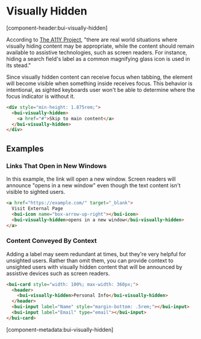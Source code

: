 # Visually Hidden

[component-header:bui-visually-hidden]

According to [The A11Y Project](https://www.a11yproject.com/posts/2013-01-11-how-to-hide-content/), "there are real world situations where visually hiding content may be appropriate, while the content should remain available to assistive technologies, such as screen readers. For instance, hiding a search field's label as a common magnifying glass icon is used in its stead."

Since visually hidden content can receive focus when tabbing, the element will become visible when something inside receives focus. This behavior is intentional, as sighted keyboards user won't be able to determine where the focus indicator is without it.

```html preview
<div style="min-height: 1.875rem;">
  <bui-visually-hidden>
    <a href="#">Skip to main content</a>
  </bui-visually-hidden>
</div>
```

## Examples

### Links That Open in New Windows

In this example, the link will open a new window. Screen readers will announce "opens in a new window" even though the text content isn't visible to sighted users.

```html preview
<a href="https://example.com/" target="_blank">
  Visit External Page
  <bui-icon name="box-arrow-up-right"></bui-icon>
  <bui-visually-hidden>opens in a new window</bui-visually-hidden>
</a>
```

### Content Conveyed By Context

Adding a label may seem redundant at times, but they're very helpful for unsighted users. Rather than omit them, you can provide context to unsighted users with visually hidden content that will be announced by assistive devices such as screen readers.

```html preview
<bui-card style="width: 100%; max-width: 360px;">
  <header>
    <bui-visually-hidden>Personal Info</bui-visually-hidden>
  </header>
  <bui-input label="Name" style="margin-bottom: .5rem;"></bui-input>
  <bui-input label="Email" type="email"></bui-input>
</bui-card>
```

[component-metadata:bui-visually-hidden]
